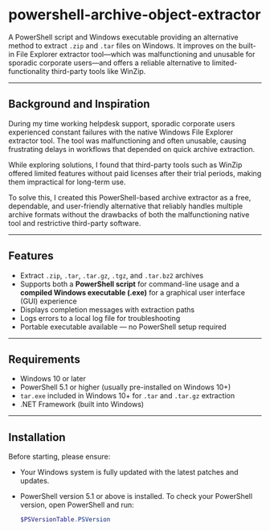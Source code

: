 # powershell-archive-object-extractor

A PowerShell script and Windows executable providing an alternative method to extract `.zip` and `.tar` files on Windows. It improves on the built-in File Explorer extractor tool—which was malfunctioning and unusable for sporadic corporate users—and offers a reliable alternative to limited-functionality third-party tools like WinZip.

---

## Background and Inspiration

During my time working helpdesk support, sporadic corporate users experienced constant failures with the native Windows File Explorer extractor tool. The tool was malfunctioning and often unusable, causing frustrating delays in workflows that depended on quick archive extraction.

While exploring solutions, I found that third-party tools such as WinZip offered limited features without paid licenses after their trial periods, making them impractical for long-term use.

To solve this, I created this PowerShell-based archive extractor as a free, dependable, and user-friendly alternative that reliably handles multiple archive formats without the drawbacks of both the malfunctioning native tool and restrictive third-party software.

---

## Features

- Extract `.zip`, `.tar`, `.tar.gz`, `.tgz`, and `.tar.bz2` archives  
- Supports both a **PowerShell script** for command-line usage and a **compiled Windows executable (.exe)** for a graphical user interface (GUI) experience  
- Displays completion messages with extraction paths  
- Logs errors to a local log file for troubleshooting  
- Portable executable available — no PowerShell setup required  

---

## Requirements

- Windows 10 or later  
- PowerShell 5.1 or higher (usually pre-installed on Windows 10+)  
- `tar.exe` included in Windows 10+ for `.tar` and `.tar.gz` extraction  
- .NET Framework (built into Windows)  

---

## Installation

Before starting, please ensure:  

- Your Windows system is fully updated with the latest patches and updates.  
- PowerShell version 5.1 or above is installed. To check your PowerShell version, open PowerShell and run:

  ```powershell
  $PSVersionTable.PSVersion
